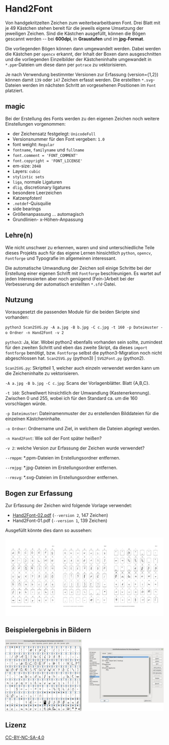 # Hand2Font

Von handgekritzelten Zeichen zum weiterbearbeitbaren Font. Drei Blatt mit je 49 Kästchen stehen bereit für die jeweils eigene Umsetzung der jeweiligen Zeichen. Sind die Kästchen ausgefüllt, können die Bögen gescannt werden -- bei **600dpi**, in **Graustufen** und im **jpg-Format**.

Die vorliegenden Bögen können dann umgewandelt werden. Dabei werden die Kästchen per `opencv` erkannt, der Inhalt der Boxen dann ausgeschnitten und die vorliegenden Einzelbilder der Kästcheninhalte umgewandelt in `*.ppm`-Dateien um diese dann per `potrace` zu vektorisieren.

Je nach Verwendung bestimmter Versionen zur Erfassung (version={1,2}) können damit `139` oder `147` Zeichen erfasst werden. Die erstellten `*.svg`-Dateien werden im nächsten Schritt an vorgesehenen Positionen im `Font` platziert.



## magic

Bei der Erstellung des Fonts werden zu den eigenen Zeichen noch weitere Einstellungen vorgenommen:

* der Zeichensatz festgelegt: `UnicodeFull`
* Versionsnummer für den Font vergeben: `1.0`
* font weight: `Regular`
* `fontname`, `familyname` und `fullname`
* `font.comment = 'FONT_COMMENT'`
* `font.copyright = 'FONT_LICENSE'`
* em-size: `2048`
* Layers: `cubic`
* `stylistic sets`
* `liga`, normale Ligaturen
* `dlig`, discretionary ligatures
* besondere Leerzeichen
* Katzenpfoten!
* `.notdef`-Quisquilie
* side bearings
* Größenanpassung ... automagisch
* Grundlinien- x-Höhen-Anpassung


## Lehre(n)

Wie nicht unschwer zu erkennen, waren und sind unterschiedliche Teile dieses Projekts auch für das eigene Lernen hinsichtlich `python`, `opencv`, `Fontforge` und Typografie im allgemeinen interessant.

Die automatische Umwandlung der Zeichen soll einige Schritte bei der Erstellung einer eigenen Schrift mit `Fontforge` beschleunigen. Es wartet auf jeden Interessierten aber noch genügend (Fein-)Arbeit bei der Verbesserung der automatisch erstellten `*.sfd`-Datei.


## Nutzung

Vorausgesetzt die passenden Module für die beiden Skripte sind vorhanden:

`python3 Scan2SVG.py -A a.jpg -B b.jpg -C c.jpg -t 160 -p Dateimuster -o Ordner -n Hand2Font -v 2`

`python3`: Ja, klar. Wobei python2 ebenfalls vorhanden sein sollte, zumindest für den zweiten Schritt und eben das zweite Skript, da dieses  `import fontforge` benötigt, bzw. `Fontforge` selbst die python3-Migration noch nicht abgeschlossen hat. `Scan2SVG.py` (python3) | `SVG2Font.py` (python2).

`Scan2SVG.py`: Skriptteil 1, welcher auch einzeln verwendet werden kann um die Zeicheninhalte zu vektorisieren.

`-A a.jpg -B b.jpg -C c.jpg`: Scans der Vorlagenblätter. Blatt {A,B,C}.

`-t 160`: Schwellwert hinsichtlich der Umwandlung (Kastenerkennung). Zwischen 0 und 255, wobei ich für den Standard ca. um die 160 vorschlagen würde.

`-p Dateimuster`: Dateinamenmuster der zu erstellenden Bilddateien für die einzelnen Kästcheninhalte.

`-o Ordner`: Ordnername und Ziel, in welchem die Dateien abgelegt werden.

`-n Hand2Font`: Wie soll der Font später heißen?

`-v 2`: welche Version zur Erfassung der Zeichen wurde verwendet?

`--rmppm`: *.ppm-Dateien im Erstellungsordner entfernen.

`--rmjpg`: *.jpg-Dateien im Erstellungsordner entfernen.

`--rmsvg`: *.svg-Dateien im Erstellungsordner entfernen.

## Bogen zur Erfassung

Zur Erfassung der Zeichen wird folgende Vorlage verwendet:

* [Hand2Font-02.pdf](Hand2Font-02.pdf) (`--version 2`, 147 Zeichen)
* Hand2Font-01.pdf (`--version 1`, 139 Zeichen)

Ausgefüllt könnte dies dann so aussehen:

![Vorlage-Beispiel.jpg](Vorlage-Beispiel.jpg)

## Beispielergebnis in Bildern

![Font-Beispiel.jpg](Font-Beispiel.jpg)


## Lizenz

[CC-BY-NC-SA-4.0](https://creativecommons.org/licenses/by-nc-sa/4.0/)
